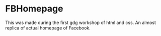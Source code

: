 # FBHomepage
This was made during the first gdg workshop of html and css. An almost replica of actual homepage of Facebook.
